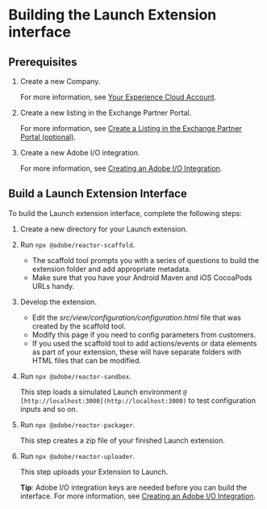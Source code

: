 # Building the Launch Extension interface

## Prerequisites

1. Create a new Company.

   For more information, see [Your Experience Cloud Account](https://developer.adobelaunch.com/guides/extensions/getting-started/#your-experience-cloud-account).

2. Create a new listing in the Exchange Partner Portal.

   For more information, see [Create a Listing in the Exchange Partner Portal \(optional\)](https://developer.adobelaunch.com/guides/extensions/getting-started/#create-a-listing-in-the-exchange-partner-portal-optional).

3. Create a new Adobe I/O integration.

   For more information, see [Creating an Adobe I/O Integration](https://developer.adobelaunch.com/guides/extensions/getting-started/#creating-an-adobe-io-integration).

## Build a Launch Extension Interface

To build the Launch extension interface, complete the following steps:

1. Create a new directory for your Launch extension.
2. Run `npx @adobe/reactor-scaffold`.
   * The scaffold tool prompts you with a series of questions to build the extension folder and add appropriate metadata. 
   * Make sure that you have your Android Maven and iOS CocoaPods URLs handy.
3. Develop the extension.
   * Edit the _src/view/configuration/configuration.html_ file that was created by the scaffold tool. 
   * Modify this page if you need to config parameters from customers. 
   * If you used the scaffold tool to add actions/events or data elements as part of your extension, these will have separate folders with HTML files that can be modified.
4. Run `npx @adobe/reactor-sandbox`.

   This step loads a simulated Launch environment `@ [http://localhost:3000](http://localhost:3000)` to test configuration inputs and so on.

5. Run `npx @adobe/reactor-packager`.

   This step creates a zip file of your finished Launch extension.

6. Run `npx @adobe/reactor-uploader`.

   This step uploads your Extension to Launch.

   **Tip**: Adobe I/O integration keys are needed before you can build the interface. For more information, see [Creating an Adobe I/O Integration](https://developer.adobelaunch.com/guides/extensions/getting-started/#creating-an-adobe-io-integration).

